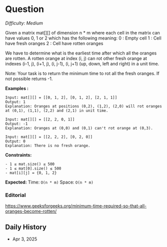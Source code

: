 # Question 

_Difficulty: Medium_

Given a matrix mat[][] of dimension n * m where each cell in the matrix can have values 0, 1 or 2 which has the following meaning:
0 : Empty cell
1 : Cell have fresh oranges
2 : Cell have rotten oranges

We have to determine what is the earliest time after which all the oranges are rotten. A rotten orange at index (i, j) can rot other fresh orange at indexes (i-1, j), (i+1, j), (i, j-1), (i, j+1) (up, down, left and right) in a unit time.

Note: Your task is to return the minimum time to rot all the fresh oranges. If not possible returns -1.

**Examples :**
```
Input: mat[][] = [[0, 1, 2], [0, 1, 2], [2, 1, 1]]
Output: 1
Explanation: Oranges at positions (0,2), (1,2), (2,0) will rot oranges at (0,1), (1,1), (2,2) and (2,1) in unit time.

Input: mat[][] = [[2, 2, 0, 1]]
Output: -1
Explanation: Oranges at (0,0) and (0,1) can't rot orange at (0,3).

Input: mat[][] = [[2, 2, 2], [0, 2, 0]]
Output: 0
Explanation: There is no fresh orange. 
```

**Constraints:**
```
- 1 ≤ mat.size() ≤ 500
- 1 ≤ mat[0].size() ≤ 500
- mat[i][j] = {0, 1, 2} 
```

**Expected:**
Time: `O(n * m)`
Space: `O(n * m)`

### Editorial
https://www.geeksforgeeks.org/minimum-time-required-so-that-all-oranges-become-rotten/

## Daily History
- Apr 3, 2025